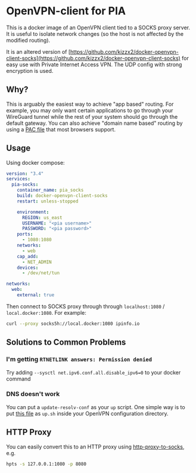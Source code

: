 # OpenVPN-client for PIA

This is a docker image of an OpenVPN client tied to a SOCKS proxy server.  It is
useful to isolate network changes (so the host is not affected by the modified
routing).

It is an altered version of [https://github.com/kizzx2/docker-openvpn-client-socks](https://github.com/kizzx2/docker-openvpn-client-socks) for easy use with Private Internet Access VPN. The UDP config with strong encryption is used.  

## Why?

This is arguably the easiest way to achieve "app based" routing. For example, you may only want certain applications to go through your WireGuard tunnel while the rest of your system should go through the default gateway. You can also achieve "domain name based" routing by using a [PAC file](https://developer.mozilla.org/en-US/docs/Web/HTTP/Proxy_servers_and_tunneling/Proxy_Auto-Configuration_(PAC)_file) that most browsers support.

## Usage

Using docker compose:

```yaml
version: "3.4"
services:
  pia-socks:
    container_name: pia_socks
    build: docker-openvpn-client-socks
    restart: unless-stopped

    environment:
      REGION: us_east
      USERNAME: "<pia username>"
      PASSWORD: "<pia password>"
    ports:
      - 1080:1080
    networks:
      - web
    cap_add:
      - NET_ADMIN
    devices:
      - /dev/net/tun

networks:
  web:
    external: true
```

Then connect to SOCKS proxy through through `localhost:1080` / `local.docker:1080`. For example:

```bash
curl --proxy socks5h://local.docker:1080 ipinfo.io
```

## Solutions to Common Problems

### I'm getting `RTNETLINK answers: Permission denied`

Try adding `--sysctl net.ipv6.conf.all.disable_ipv6=0` to your docker command

### DNS doesn't work

You can put a `update-resolv-conf` as your `up` script. One simple way is to put [this file](https://gist.github.com/Ikke/3829134) as `up.sh` inside your OpenVPN configuration directory.

## HTTP Proxy

You can easily convert this to an HTTP proxy using [http-proxy-to-socks](https://github.com/oyyd/http-proxy-to-socks), e.g.

```bash
hpts -s 127.0.0.1:1080 -p 8080
```
